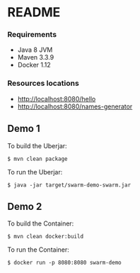 # README

### Requirements

* Java 8 JVM
* Maven 3.3.9
* Docker 1.12

### Resources locations

* [http://localhost:8080/hello](http://localhost:8080/hello)
* [http://localhost:8080/names-generator](http://localhost:8080/names-generator)

## Demo 1

To build the Uberjar:

`$ mvn clean package`

To run the Uberjar:

`$ java -jar target/swarm-demo-swarm.jar`

## Demo 2

To build the Container:

`$ mvn clean docker:build`

To run the Container:

`$ docker run -p 8080:8080 swarm-demo`
